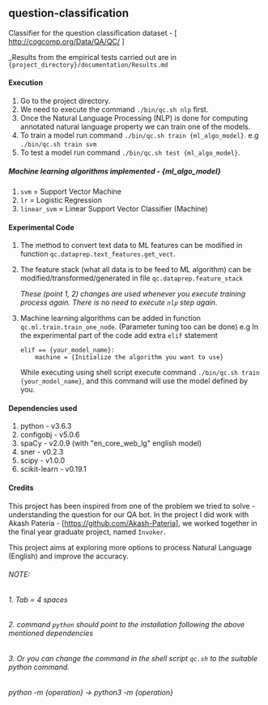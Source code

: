 ## question-classification
Classifier for the question classification dataset - [ http://cogcomp.org/Data/QA/QC/ ]

_Results from the empirical tests carried out are in `{project_directory}/documentation/Results.md`

#### Execution

1. Go to the project directory.
2. We need to execute the command `./bin/qc.sh nlp` first.
3. Once the Natural Language Processing (NLP) is done for computing annotated natural language property we can train 
   one of the models.
4. To train a model run command `./bin/qc.sh train {ml_algo_model}`. e.g `./bin/qc.sh train svm`
5. To test a model run command `./bin/qc.sh test {ml_algo_model}`.

##### Machine learning algorithms implemented - {ml_algo_model}

1. `svm` = Support Vector Machine
2. `lr` = Logistic Regression
3. `linear_svm` = Linear Support Vector Classifier (Machine)

#### Experimental Code

1. The method to convert text data to ML features can be modified in function `qc.dataprep.text_features.get_vect`.
2. The feature stack (what all data is to be feed to ML algorithm) can be modified/transformed/generated 
   in file `qc.dataprep.feature_stack`
   
   _These (point 1, 2) changes are used whenever you execute training process again. 
   There is no need to execute `nlp` step again._
   
3. Machine learning algorithms can be added in function `qc.ml.train.train_one_node`. (Parameter tuning too can be done)
   e.g In the experimental part of the code add extra `elif` statement
   
   ```
   elif == {your_model_name}:
       machine = {Initialize the algorithm you want to use}
   ```
   While executing using shell script execute command `./bin/qc.sh train {your_model_name}`, and this command will 
   use the model defined by you. 

#### Dependencies used

1. python - v3.6.3
2. configobj - v5.0.6
3. spaCy - v2.0.9 (with "en_core_web_lg" english model)
4. sner - v0.2.3
5. scipy - v1.0.0
6. scikit-learn - v0.19.1

#### Credits

This project has been inspired from one of the problem we tried to solve - understanding the question for our QA bot. 
In the project I did work with Akash Pateria - [https://github.com/Akash-Pateria], we worked together in the final year 
graduate project, named `Invoker`. 

This project aims at exploring more options to process Natural Language (English) and improve the accuracy.

###### *NOTE:*
###### *1. Tab = 4 spaces*
###### *2. command `python` should point to the installation following the above mentioned dependencies*
###### *3. Or you can change the command in the shell script `qc.sh` to the suitable python command.*
###### *python -m {operation} -> python3 -m {operation}*

